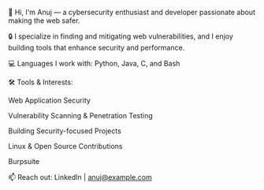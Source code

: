 👋 Hi, I'm Anuj — a cybersecurity enthusiast and developer passionate about making the web safer.

🔒 I specialize in finding and mitigating web vulnerabilities, and I enjoy building tools that enhance security and performance.

💻 Languages I work with: Python, Java, C, and Bash

🛠️ Tools & Interests:

Web Application Security

Vulnerability Scanning & Penetration Testing

Building Security-focused Projects

Linux & Open Source Contributions

Burpsuite

📫 Reach out: LinkedIn | anuj@example.com
